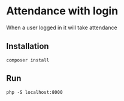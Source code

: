 # Attendance with login

When a user logged in it will take attendance 

## Installation

`composer install`

## Run 
`php -S localhost:8000`